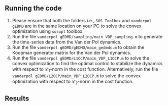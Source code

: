 ## Running the code
1. Please ensure that both the folders i.e., `SOS Toolbox` and `vanderpol gEDMD` are in the same location on your PC to solve the convex optimization using `sosopt` toolbox.
2. Run the file `vanderpol gEDMD/sampling/main_VDP_sampling.m` to generate the time-series data from the Van der Pol dynamics.
3. Run the file `vanderpol gEDMD/gEDMD/main_gedmdc.m` to obtain the Koopman generator matrix for the Van der Pol dynamics.
4. Run the file `vanderpol gEDMD/L1OCP/main_VDP_L1OCP.m` to solve the convex optimization to find the optimal control to stabilize the dynamics with respect to $`\mathcal{L}_1`$-norm in the cost function. Alternatively, run the file `vanderpol gEDMD/L2OCP/main_VDP_L2OCP.m` to solve the convex optimization with respect to $`\mathcal{L}_2`$-norm in the cost function.

## Results

